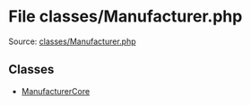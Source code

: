 File classes/Manufacturer.php
=========

Source: [classes/Manufacturer.php](https://github.com/PrestaShop/PrestaShop/blob/1.5.0.2/classes/Manufacturer.php)


Classes
-------

* [ManufacturerCore](class.ManufacturerCore.md)

